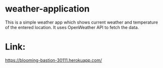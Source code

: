 # weather-application
This is a simple weather app which shows current weather and temperature of the entered location. It uses OpenWeather API to fetch the data.

# Link:
https://blooming-bastion-30111.herokuapp.com/
